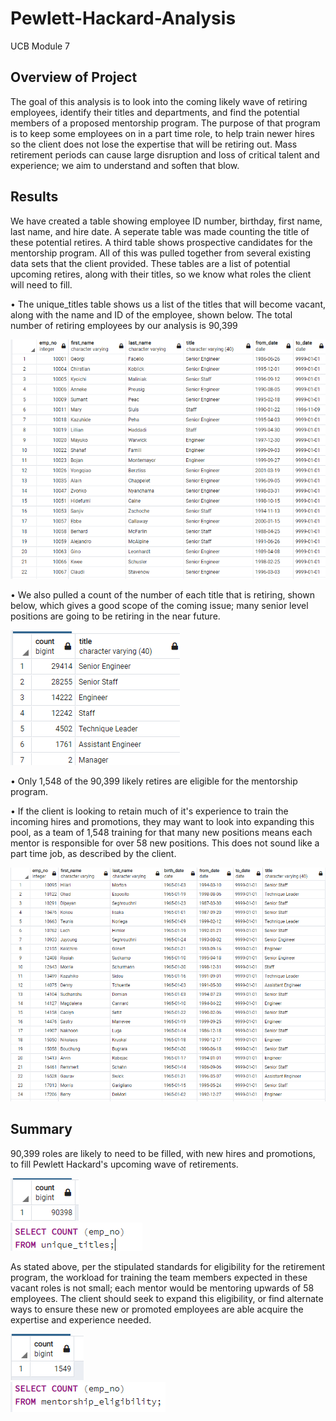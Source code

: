 # Pewlett-Hackard-Analysis
UCB Module 7
## Overview of Project

The goal of this analysis is to look into the coming likely wave of retiring employees, identify their titles and departments, and find the potential members of a proposed mentorship program.  The purpose of that program is to keep some employees on in a part time role, to help train newer hires so the client does not lose the expertise that will be retiring out. Mass retirement periods can cause large disruption and loss of critical talent and experience; we aim to understand and soften that blow.

## Results

We have created a table showing employee ID number, birthday, first name, last name, and hire date. A seperate table was made counting the title of these potential retires. A third table shows prospective candidates for the mentorship program. All of this was pulled together from several existing data sets that the client provided. These tables are a list of potential upcoming retires, along with their titles, so we know what roles the client will need to fill.


• The unique_titles table shows us a list of the titles that will become vacant, along with the name and ID of the employee, shown below. The total number of retiring employees by our analysis is 90,399

![unique_titles](unique_titles.PNG)


• We also pulled a count of the number of each title that is retiring, shown below, which gives a good scope of the coming issue; many senior level positions are going to be retiring in the near future.

![retiring_titles](retiring_titles.PNG)


• Only 1,548 of the 90,399 likely retires are eligible for the mentorship program. 

• If the client is looking to retain much of it's experience to train the incoming hires and promotions, they may want to look into expanding this pool, as a team of 1,548 training for that many new positions means each mentor is responsible for over 58 new positions. This does not sound like a part time job, as described by the client.

![mentorship_eligibility](mentor_eligibility.PNG)

## Summary

90,399 roles are likely to need to be filled, with new hires and promotions, to fill Pewlett Hackard's upcoming wave of retirements. 

![retire_total](retire_total.PNG)   
![retire_total_query](retire_total_query.PNG)

As stated above, per the stipulated standards for eligibility for the retirement program, the workload for training the team members expected in these vacant roles is not small; each mentor would be mentoring upwards of 58 employees. The client should seek to expand this eligibility, or find alternate ways to ensure these new or promoted employees are able acquire the expertise and experience needed.

![mentor_total](mentor_total.PNG)   
![mentor_total_query](mentor_total_query.PNG)
